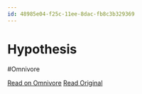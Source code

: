 ```yaml
---
id: 48985e04-f25c-11ee-8dac-fb8c3b329369
---
```


# Hypothesis
#Omnivore

[Read on Omnivore](https://omnivore.app/me/hypothesis-18ea8328280)
[Read Original](https://hypothes.is/a/PL9c7vJYEe6aIkPaFWwZvQ)


